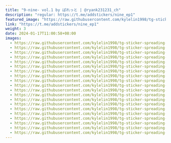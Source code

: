 ```yaml
---
title: "9-nine- vol.1 by ぱれっと | @ryank231231_ch"
description: "regular: https://t.me/addstickers/nine_ep1"
featured_image: "https://raw.githubusercontent.com/kylelin1998/tg-sticker-spreading-worldwide-images/main/img/3880cdb6-4b29-499f-903e-c54000f65377.jpg"
link: "https://t.me/addstickers/nine_ep1"
weight: 3
date: 2024-01-17T11:00:58+08:00
images:
  - https://raw.githubusercontent.com/kylelin1998/tg-sticker-spreading-worldwide-images/main/img/3880cdb6-4b29-499f-903e-c54000f65377.jpg
  - https://raw.githubusercontent.com/kylelin1998/tg-sticker-spreading-worldwide-images/main/img/9786bb60-b1bd-439e-b606-046c7e4acb3e.jpg
  - https://raw.githubusercontent.com/kylelin1998/tg-sticker-spreading-worldwide-images/main/img/435ccb0e-dfbc-4b75-9f36-433f27da5211.jpg
  - https://raw.githubusercontent.com/kylelin1998/tg-sticker-spreading-worldwide-images/main/img/ba4b6392-b9ff-4242-98a7-7aef051c890f.jpg
  - https://raw.githubusercontent.com/kylelin1998/tg-sticker-spreading-worldwide-images/main/img/4b8a8f18-5650-4a1e-a4aa-36f31f36cf4d.jpg
  - https://raw.githubusercontent.com/kylelin1998/tg-sticker-spreading-worldwide-images/main/img/c1f2f625-3f32-46e0-b0fe-df31f0594bcd.jpg
  - https://raw.githubusercontent.com/kylelin1998/tg-sticker-spreading-worldwide-images/main/img/17bccc8a-46b6-4ede-9a82-d72a094bba3b.jpg
  - https://raw.githubusercontent.com/kylelin1998/tg-sticker-spreading-worldwide-images/main/img/6d848f3e-7138-46af-87df-ebfb1135e13e.jpg
  - https://raw.githubusercontent.com/kylelin1998/tg-sticker-spreading-worldwide-images/main/img/1cc73124-7341-4515-967c-3fa7f6900212.jpg
  - https://raw.githubusercontent.com/kylelin1998/tg-sticker-spreading-worldwide-images/main/img/cd52bbf1-3b4f-4045-9a03-8c78804722ef.jpg
  - https://raw.githubusercontent.com/kylelin1998/tg-sticker-spreading-worldwide-images/main/img/6ef0f775-0cb2-41ef-8a37-4c7cf49d395c.jpg
  - https://raw.githubusercontent.com/kylelin1998/tg-sticker-spreading-worldwide-images/main/img/83ac441e-8ce1-4ad6-bb45-f3de9c24ec67.jpg
  - https://raw.githubusercontent.com/kylelin1998/tg-sticker-spreading-worldwide-images/main/img/8a8e3437-8793-46a5-9ddb-fc03abced08f.jpg
  - https://raw.githubusercontent.com/kylelin1998/tg-sticker-spreading-worldwide-images/main/img/b8055ca0-9c15-4469-9b85-a1536ab7dd78.jpg
  - https://raw.githubusercontent.com/kylelin1998/tg-sticker-spreading-worldwide-images/main/img/2dfe8714-1f81-451a-be08-62a44c7fb987.jpg
  - https://raw.githubusercontent.com/kylelin1998/tg-sticker-spreading-worldwide-images/main/img/f0780095-4495-46ce-9815-80158eea5bb9.jpg
  - https://raw.githubusercontent.com/kylelin1998/tg-sticker-spreading-worldwide-images/main/img/ed0ec7af-ade9-44ff-a43c-ec1c615750ec.jpg
  - https://raw.githubusercontent.com/kylelin1998/tg-sticker-spreading-worldwide-images/main/img/85b477f4-10ee-41b3-9765-b9de9838725a.jpg
  - https://raw.githubusercontent.com/kylelin1998/tg-sticker-spreading-worldwide-images/main/img/36a3d765-077c-4c72-ad72-69f8f451ef7d.jpg
  - https://raw.githubusercontent.com/kylelin1998/tg-sticker-spreading-worldwide-images/main/img/a892d5d5-b5e3-4fb3-a42f-19d725a9af8d.jpg
---
```

